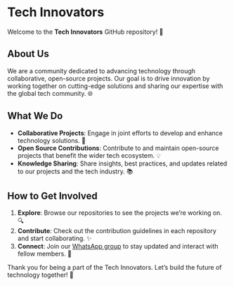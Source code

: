 # Tech Innovators

Welcome to the **Tech Innovators** GitHub repository! 🚀

## About Us

We are a community dedicated to advancing technology through collaborative, open-source projects. Our goal is to drive innovation by working together on cutting-edge solutions and sharing our expertise with the global tech community. 🌐

## What We Do

- **Collaborative Projects**: Engage in joint efforts to develop and enhance technology solutions. 🤝
- **Open Source Contributions**: Contribute to and maintain open-source projects that benefit the wider tech ecosystem. 💡
- **Knowledge Sharing**: Share insights, best practices, and updates related to our projects and the tech industry. 📚

## How to Get Involved

1. **Explore**: Browse our repositories to see the projects we’re working on. 🔍
2. **Contribute**: Check out the contribution guidelines in each repository and start collaborating. ✨
3. **Connect**: Join our [WhatsApp group](https://chat.whatsapp.com/F8aUsZ3IoBYD8sN7LZWBXG) to stay updated and interact with fellow members. 💬

Thank you for being a part of the Tech Innovators. Let’s build the future of technology together! 🌟

